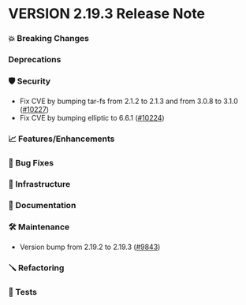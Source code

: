 # VERSION 2.19.3 Release Note

### 💥 Breaking Changes

### Deprecations

### 🛡 Security

- Fix CVE by bumping tar-fs from 2.1.2 to 2.1.3 and from 3.0.8 to 3.1.0 ([#10227](https://github.com/opensearch-project/OpenSearch-Dashboards/pull/10227))
- Fix CVE by bumping elliptic to 6.6.1 ([#10224](https://github.com/opensearch-project/OpenSearch-Dashboards/pull/10224/files))

### 📈 Features/Enhancements

### 🐛 Bug Fixes

### 🚞 Infrastructure

### 📝 Documentation

### 🛠 Maintenance

- Version bump from 2.19.2 to 2.19.3 ([#9843](https://github.com/opensearch-project/OpenSearch-Dashboards/pull/9843))

### 🪛 Refactoring

### 🔩 Tests
